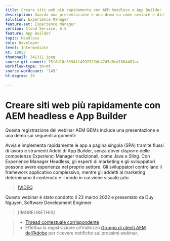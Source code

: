 ```yaml
---
title: Creare siti web più rapidamente con AEM headless e App Builder
description: Guarda una presentazione e una demo su come avviare e distribuire rapidamente l’app a pagina singola (SPA) utilizzando gli strumenti formativi di Adobe App Builder.
solution: Experience Manager
feature-set: Experience Manager
version: Cloud Service, 6.5
feature: App Builder
topic: Headless
role: Developer
level: Intermediate
kt: 10053
thumbnail: 341311.jpeg
source-git-commit: 75f8d18c3394ff4997322db4745d8cd1004481ec
workflow-type: tm+mt
source-wordcount: '143'
ht-degree: 2%

---
```


# Creare siti web più rapidamente con AEM headless e App Builder

Questa registrazione del webinar AEM GEMs include una presentazione e una demo sui seguenti argomenti:

Avvia e implementa rapidamente le app a pagina singola (SPA) tramite flussi di lavoro e strumenti Adobi di App Builder, senza dover disporre delle competenze Experienci Manager tradizionali, come Java e Sling. Con Experience Manager Headless, gli esperti di marketing e gli sviluppatori possono avere esperienza nel proprio settore. Gli sviluppatori controllano il framework applicativo complessivo, mentre gli addetti al marketing determinano il contenuto e il modo in cui viene visualizzato.

>[!VIDEO](https://video.tv.adobe.com/v/341311/?quality=12&learn=on)

Questo webinar è stato condotto il 23 marzo 2022 e presentato da Duy Nguyen, Software Development Engineer

>[!MORELIKETHIS]
<!-- >>* [Corresponding Adobe Experience Manager User Group Event page](https://aem-augs.adobe.com/details/adobe-experience-manager-aem-learning-chapter-presents-aem-gems-build-sites-faster-with-aem-headless-and-app-builder/) -->
>* [Thread contestuale corrispondente](https://adobe.ly/3LkSWdm)
>* Effettua la registrazione all&#39;indirizzo [Gruppo di utenti AEM dell’Adobe](https://aem-augs.adobe.com/) per ricevere notifiche sui prossimi webinar.

